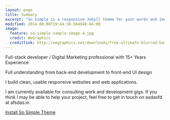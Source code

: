 ```yaml
---
layout: page
title: Summary
excerpt: "So Simple is a responsive Jekyll theme for your words and images."
modified: 2014-08-08T19:44:38.564948-04:00
image:
  feature: so-simple-sample-image-4.jpg
  credit: WeGraphics
  creditlink: http://wegraphics.net/downloads/free-ultimate-blurred-background-pack/
---
```


Full-stack developer / Digital Marketing professional with 15+ Years Experience

Full understanding from back-end development to front-end UI design

I build clean, usable responsive websites and web applications.

I am currently available for consulting work and development gigs. If you think I may be able to help your project, feel free to get in touch on asdasfd at  afsdas.in

<a markdown="0" href="{{ site.url }}/theme-setup" class="btn">Install So Simple Theme</a>

[^1]: Example: *domain.com/category-name/post-title*
